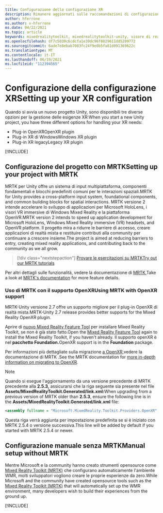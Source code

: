 ```yaml
---
title: Configurazione della configurazione XR
description: Rimanere aggiornati sulle raccomandazioni di configurazione più recenti di Unity XR per lo sviluppo di applicazioni HoloLens.
author: hferrone
ms.author: v-hferrone
ms.date: 04/22/2021
ms.topic: article
keywords: mixedrealitytoolkit, mixedrealitytoolkit-unity, visore di realtà mista, visore windows mixed reality, visore per realtà virtuale, unity
ms.openlocfilehash: df7c5039c6cdcfa1e39dc96f0829611dd5209772
ms.sourcegitcommit: 6ade7e8ebab7003fc24f9e0b5fa81d091369622c
ms.translationtype: MT
ms.contentlocale: it-IT
ms.lasthandoff: 06/19/2021
ms.locfileid: "112394565"
---
```

# <a name="setting-up-your-xr-configuration"></a><span data-ttu-id="a3251-104">Configurazione della configurazione XR</span><span class="sxs-lookup"><span data-stu-id="a3251-104">Setting up your XR configuration</span></span>

<span data-ttu-id="a3251-105">Quando si avvia un nuovo progetto Unity, sono disponibili tre diverse opzioni per la gestione delle esigenze XR:</span><span class="sxs-lookup"><span data-stu-id="a3251-105">When you start a new Unity project, you have three different options for handling your XR needs:</span></span> 
* <span data-ttu-id="a3251-106">Plug-in OpenXR</span><span class="sxs-lookup"><span data-stu-id="a3251-106">OpenXR plugin</span></span>
* <span data-ttu-id="a3251-107">Plug-in XR di Windows</span><span class="sxs-lookup"><span data-stu-id="a3251-107">Windows XR plugin</span></span>
* <span data-ttu-id="a3251-108">Plug-in XR legacy</span><span class="sxs-lookup"><span data-stu-id="a3251-108">Legacy XR plugin</span></span>

[!INCLUDE[](includes/xr/intro.md)]

## <a name="setting-up-your-project-with-mrtk"></a><span data-ttu-id="a3251-109">Configurazione del progetto con MRTK</span><span class="sxs-lookup"><span data-stu-id="a3251-109">Setting up your project with MRTK</span></span>

<span data-ttu-id="a3251-110">MRTK per Unity offre un sistema di input multipiattaforma, componenti fondamentali e blocchi predefiniti comuni per le interazioni spaziali.</span><span class="sxs-lookup"><span data-stu-id="a3251-110">MRTK for Unity provides a cross-platform input system, foundational components, and common building blocks for spatial interactions.</span></span> <span data-ttu-id="a3251-111">MRTK versione 2 intende accelerare lo sviluppo di applicazioni per Microsoft HoloLens, i visori VR immersive di Windows Mixed Reality e la piattaforma OpenVR.</span><span class="sxs-lookup"><span data-stu-id="a3251-111">MRTK version 2 intends to speed up application development for Microsoft HoloLens, Windows Mixed Reality immersive (VR) headsets, and OpenVR platform.</span></span> <span data-ttu-id="a3251-112">Il progetto mira a ridurre le barriere di accesso, creare applicazioni di realtà mista e restituire contributi alla community per continuare a crescere insieme.</span><span class="sxs-lookup"><span data-stu-id="a3251-112">The project is aimed at reducing barriers to entry, creating mixed reality applications, and contributing back to the community as we all grow.</span></span>

> [!div class="nextstepaction"]
> [<span data-ttu-id="a3251-113">Provare le esercitazioni su MRTK</span><span class="sxs-lookup"><span data-stu-id="a3251-113">Try out our MRTK tutorials</span></span>](/windows/mixed-reality/develop/unity/tutorials/mr-learning-base-02?tabs=winxr)

<span data-ttu-id="a3251-114">Per altri dettagli sulle funzionalità, vedere la documentazione di [MRTK.](/windows/mixed-reality/mrtk-unity)</span><span class="sxs-lookup"><span data-stu-id="a3251-114">Take a look at [MRTK's documentation](/windows/mixed-reality/mrtk-unity) for more feature details.</span></span>

### <a name="using-mrtk-with-openxr-support"></a><span data-ttu-id="a3251-115">Uso di MRTK con il supporto OpenXR</span><span class="sxs-lookup"><span data-stu-id="a3251-115">Using MRTK with OpenXR support</span></span>

<span data-ttu-id="a3251-116">MRTK-Unity versione 2.7 offre un supporto migliore per il plug-in OpenXR di realtà mista.</span><span class="sxs-lookup"><span data-stu-id="a3251-116">MRTK-Unity 2.7 release provides better supports for the Mixed Reality OpenXR plugin.</span></span>

<span data-ttu-id="a3251-117">Aprire di [nuovo Mixed Reality Feature Tool](welcome-to-mr-feature-tool.md) per installare Mixed Reality Toolkit, se non è già stato fatto.</span><span class="sxs-lookup"><span data-stu-id="a3251-117">Open the [Mixed Reality Feature Tool](welcome-to-mr-feature-tool.md) again to install the Mixed Reality Toolkit, if you haven't already.</span></span> <span data-ttu-id="a3251-118">Il supporto openXR è nel **pacchetto Foundation.**</span><span class="sxs-lookup"><span data-stu-id="a3251-118">OpenXR support is in the **Foundation** package.</span></span>

<span data-ttu-id="a3251-119">Per informazioni più dettagliate sulla migrazione [a OpenXR,](/windows/mixed-reality/mrtk-unity/configuration/getting-started-with-mrtk-and-xrsdk#configuring-mrtk-for-the-xr-sdk-pipeline)vedere la documentazione di MRTK .</span><span class="sxs-lookup"><span data-stu-id="a3251-119">See the MRTK documentation for [more in-depth information on migrating to OpenXR](/windows/mixed-reality/mrtk-unity/configuration/getting-started-with-mrtk-and-xrsdk#configuring-mrtk-for-the-xr-sdk-pipeline).</span></span>

> [!NOTE]
> <span data-ttu-id="a3251-120">Quando si esegue l'aggiornamento da una versione precedente di MRTK precedente alla **2.5.3,** assicurarsi che la riga seguente sia presente nel file **Assets/MixedRealityToolkit.Generated/link.xml:**</span><span class="sxs-lookup"><span data-stu-id="a3251-120">When upgrading from a previous version of MRTK older than **2.5.3**, ensure the following line is in the **Assets/MixedRealityToolkit.Generated/link.xml** file:</span></span>
>
> ```xml
> <assembly fullname = "Microsoft.MixedReality.Toolkit.Providers.OpenXR" preserve="all"/>
> ```
>
> <span data-ttu-id="a3251-121">Questa riga verrà aggiunta per impostazione predefinita se si è iniziato con MRTK 2.5.4 o versione successiva.</span><span class="sxs-lookup"><span data-stu-id="a3251-121">This line will be added by default if you started with MRTK 2.5.4 or newer.</span></span>

## <a name="manual-setup-without-mrtk"></a><span data-ttu-id="a3251-122">Configurazione manuale senza MRTK</span><span class="sxs-lookup"><span data-stu-id="a3251-122">Manual setup without MRTK</span></span>

<span data-ttu-id="a3251-123">Mentre Microsoft e la community hanno creato strumenti opensource come [Mixed Reality Toolkit (MRTK)](https://microsoft.github.io/MixedRealityToolkit-Unity/Documentation/Installation.html) che configurano automaticamente l'ambiente WMR, molti sviluppatori vogliono creare le proprie esperienze da zero.</span><span class="sxs-lookup"><span data-stu-id="a3251-123">While Microsoft and the community have created opensource tools such as the [Mixed Reality Toolkit (MRTK)](https://microsoft.github.io/MixedRealityToolkit-Unity/Documentation/Installation.html) that will automatically set up the WMR environment, many developers wish to build their experiences from the ground up.</span></span>

[!INCLUDE[](includes/xr/manual-setup.md)]
